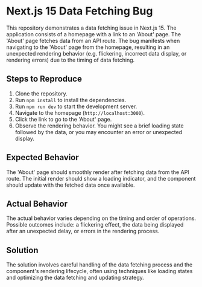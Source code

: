 # Next.js 15 Data Fetching Bug

This repository demonstrates a data fetching issue in Next.js 15.  The application consists of a homepage with a link to an 'About' page. The 'About' page fetches data from an API route.  The bug manifests when navigating to the 'About' page from the homepage, resulting in an unexpected rendering behavior (e.g. flickering, incorrect data display, or rendering errors) due to the timing of data fetching.

## Steps to Reproduce

1. Clone the repository.
2. Run `npm install` to install the dependencies.
3. Run `npm run dev` to start the development server.
4. Navigate to the homepage (`http://localhost:3000`).
5. Click the link to go to the 'About' page.
6. Observe the rendering behavior. You might see a brief loading state followed by the data, or you may encounter an error or unexpected display.

## Expected Behavior

The 'About' page should smoothly render after fetching data from the API route.  The initial render should show a loading indicator, and the component should update with the fetched data once available.

## Actual Behavior

The actual behavior varies depending on the timing and order of operations. Possible outcomes include: a flickering effect, the data being displayed after an unexpected delay, or errors in the rendering process.

## Solution

The solution involves careful handling of the data fetching process and the component's rendering lifecycle, often using techniques like loading states and optimizing the data fetching and updating strategy.
